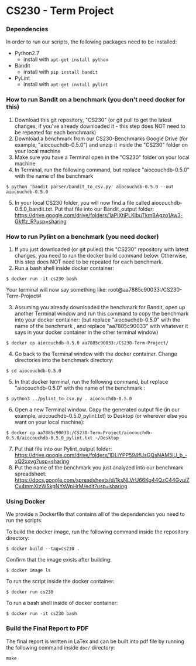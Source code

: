 # CS230 - Term Project

### Dependencies
In order to run our scripts, the following packages need to be installed:
- Python2.7
    - install with `apt-get install python`
- Bandit
    - install with `pip install bandit`
- PyLint
    - install with `apt-get install pylint`
    
### How to run Bandit on a benchmark (you don't need docker for this)
1) Download this git repository, "CS230" (or git pull to get the latest changes, if you've already downloaded it - this step does NOT need to be repeated for each benchmark)
2) Download a benchmark from our CS230-Benchmarks Google Drive (for example, "aiocouchdb-0.5.0") and unzip it inside the "CS230" folder on your local machine
3) Make sure you have a Terminal open in the "CS230" folder on your local machine
4) In Terminal, run the following command, but replace "aiocouchdb-0.5.0" with the name of the benchmark 
```
$ python 'bandit parser/bandit_to_csv.py' aiocouchdb-0.5.0 --out aiocouchdb-0.5.0
```
5) In your local CS230 folder, you will now find a file called aiocouchdb-0.5.0_bandit.txt. Put that file into our Bandit_output folder: https://drive.google.com/drive/folders/1aPIXtjPLKlbuTkmBAgzo1Aw3-Gkffz_R?usp=sharing

### How to run Pylint on a benchmark (you need docker)
1) If you just downloaded (or git pulled) this "CS230" repository with latest changes, you need to run the docker build command below. Otherwise, this step does NOT need to be repeated for each benchmark.
2) Run a bash shell inside docker container:
```
$ docker run -it cs230 bash
```
Your terminal will now say something like: root@aa7885c90033:/CS230-Term-Project#

3) Assuming you already downloaded the benchmark for Bandit, open up another Terminal window and run this command to copy the benchmark into your docker container: (but replace "aiocouchdb-0.5.0" with the name of the benchmark , and replace "aa7885c90033" with whatever it says in your docker container in the other terminal window)
```
$ docker cp aiocouchdb-0.5.0 aa7885c90033:/CS230-Term-Project/
```
4) Go back to the Terminal window with the docker container. Change directories into the benchmark directory:
```
$ cd aiocouchdb-0.5.0
```
5) In that docker terminal, run the following command, but replace "aiocouchdb-0.5.0" with the name of the benchmark :
```
$ python3 ../pylint_to_csv.py . aiocouchdb-0.5.0
```
6) Open a new Terminal window. Copy the generated output file (in our example, aiocouchdb-0.5.0_pylint.txt) to Desktop (or wherever else you want on your local machine):
```
$ docker cp aa7885c90033:/CS230-Term-Project/aiocouchdb-0.5.0/aiocouchdb-0.5.0_pylint.txt ~/Desktop
```
7) Put that file into our Pylint_output folder: https://drive.google.com/drive/folders/1DLiYPP594fUsGQsNAM5lU_b_-xQ2xxvg?usp=sharing
8) Put the name of the benchmark you just analyzed into our benchmark spreadsheet: https://docs.google.com/spreadsheets/d/1ksNLVrU66Kg44QzC44GvuiZCx4mmXIzWSkgNYsWpHrM/edit?usp=sharing

### Using Docker
We provide a Dockerfile that contains all of the dependencies you need to run the scripts. 

To build the docker image, run the following command inside the repository directory:
```
$ docker build --tag=cs230 .
```

Confirm that the image exists after building:
```
$ docker image ls
```

To run the script inside the docker container:
```
$ docker run cs230
```

To run a bash shell inside of docker container:
```
$ docker run -it cs230 bash
```

### Build the Final Report to PDF 
The final report is written in LaTex and can be built into pdf file by running the following command inside `doc/` directory:
```
make
```
